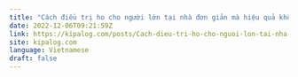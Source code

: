 ```yaml
---
title: "Cách điều trị ho cho người lớn tại nhà đơn giản mà hiệu quả không ngờ"
date: 2022-12-06T09:21:59Z
link: https://kipalog.com/posts/Cach-dieu-tri-ho-cho-nguoi-lon-tai-nha-don-gian-ma-hieu-qua-khong-ngo?utm_medium=RSS&utm_source=news.12bit.vn
site: kipalog.com
language: Vietnamese
draft: false
---
```

